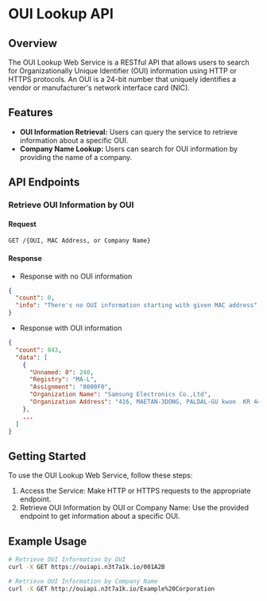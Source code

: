 # OUI Lookup API

## Overview

The OUI Lookup Web Service is a RESTful API that allows users to search for Organizationally Unique Identifier (OUI) information using HTTP or HTTPS protocols. An OUI is a 24-bit number that uniquely identifies a vendor or manufacturer's network interface card (NIC).

## Features

- **OUI Information Retrieval:** Users can query the service to retrieve information about a specific OUI.
- **Company Name Lookup:** Users can search for OUI information by providing the name of a company.

## API Endpoints

### Retrieve OUI Information by OUI

#### Request

```http
GET /{OUI, MAC Address, or Company Name}
```

#### Response

- Response with no OUI information
```json
{
  "count": 0,
  "info": "There's no OUI information starting with given MAC address"
}
```
- Response with OUI information
```json
{
  "count": 843,
  "data": [
    {
      "Unnamed: 0": 240,
      "Registry": "MA-L",
      "Assignment": "0000F0",
      "Organization Name": "Samsung Electronics Co.,Ltd",
      "Organization Address": "416, MAETAN-3DONG, PALDAL-GU kwon  KR 442-742 "
    },
    ...
  ]
}
```

## Getting Started

To use the OUI Lookup Web Service, follow these steps:
1. Access the Service: Make HTTP or HTTPS requests to the appropriate endpoint.
2. Retrieve OUI Information by OUI or Company Name: Use the provided endpoint to get information about a specific OUI.

## Example Usage

```bash
# Retrieve OUI Information by OUI
curl -X GET https://ouiapi.n3t7a1k.io/001A2B

# Retrieve OUI Information by Company Name
curl -X GET http://ouiapi.n3t7a1k.io/Example%20Corporation
```
